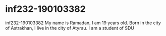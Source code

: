 # inf232-190103382
inf232-190103382
My name is Ramadan, I am 19 years old. Born in the city of Astrakhan, I live in the city of Atyrau. I am a student of SDU
